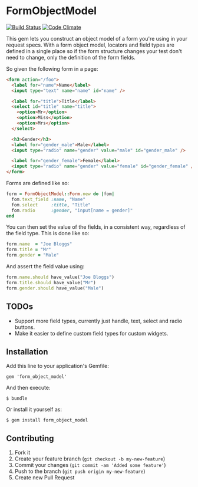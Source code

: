 # FormObjectModel

[![Build Status](https://secure.travis-ci.org/reinteractive-open/form-object-model.png?branch=master)](http://travis-ci.org/reinteractive-open/form-object-model)
[![Code Climate](https://codeclimate.com/badge.png)](https://codeclimate.com/github/reinteractive-open/form-object-model)

This gem lets you construct an object model
of a form you're using in your request specs.
With a form object model, locators and field types
are defined in a single place so if the form structure
changes your test don't need to change, only the
definition of the form fields.

So given the following form in a page:

```html
<form action="/foo">
  <label for="name">Name</label>
  <input type="text" name="name" id="name" />

  <label for="title">Title</label>
  <select id="title" name="title">
    <option>Mr</option>
    <option>Miss</option>
    <option>Mrs</option>
  </select>

  <h3>Gender</h3>
  <label for="gender_male">Male</label>
  <input type="radio" name="gender" value="male" id="gender_male" />

  <label for="gender_female">Female</label>
  <input type="radio" name="gender" value="female" id="gender_female" />
</form>
```

Forms are defined like so:

```ruby
form = FormObjectModel::Form.new do |fom|
  fom.text_field :name, "Name"
  fom.select     :title, "Title"
  fom.radio      :gender, "input[name = gender]"
end
```

You can then set the value of the fields, in a consistent way, regardless of the field type. This is done like so:

```ruby
form.name  = "Joe Bloggs"
form.title = "Mr"
form.gender = "Male"
``` 

And assert the field value using:

```ruby
form.name.should have_value("Joe Bloggs")
form.title.should have_value("Mr")
form.gender.should have_value("Male")
```

## TODOs

* Support more field types, currently just handle, text, select and radio buttons.
* Make it easier to define custom field types for custom widgets.

## Installation

Add this line to your application's Gemfile:

    gem 'form_object_model'

And then execute:

    $ bundle

Or install it yourself as:

    $ gem install form_object_model

## Contributing

1. Fork it
2. Create your feature branch (`git checkout -b my-new-feature`)
3. Commit your changes (`git commit -am 'Added some feature'`)
4. Push to the branch (`git push origin my-new-feature`)
5. Create new Pull Request

